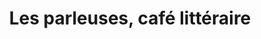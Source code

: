 ---
title: "Les parleuses, café littéraire"
url: /nice/les-parleuses-cafe-litteraire/
shop: livres
---